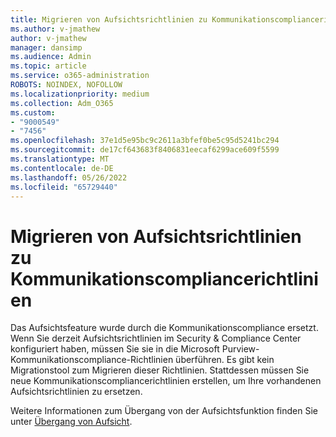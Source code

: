 ```yaml
---
title: Migrieren von Aufsichtsrichtlinien zu Kommunikationscompliancerichtlinien
ms.author: v-jmathew
author: v-jmathew
manager: dansimp
ms.audience: Admin
ms.topic: article
ms.service: o365-administration
ROBOTS: NOINDEX, NOFOLLOW
ms.localizationpriority: medium
ms.collection: Adm_O365
ms.custom:
- "9000549"
- "7456"
ms.openlocfilehash: 37e1d5e95bc9c2611a3bfef0be5c95d5241bc294
ms.sourcegitcommit: de17cf643683f8406831eecaf6299ace609f5599
ms.translationtype: MT
ms.contentlocale: de-DE
ms.lasthandoff: 05/26/2022
ms.locfileid: "65729440"
---
```

# <a name="migrate-supervision-policies-to-communication-compliance-policies"></a>Migrieren von Aufsichtsrichtlinien zu Kommunikationscompliancerichtlinien

Das Aufsichtsfeature wurde durch die Kommunikationscompliance ersetzt. Wenn Sie derzeit Aufsichtsrichtlinien im Security & Compliance Center konfiguriert haben, müssen Sie sie in die Microsoft Purview-Kommunikationscompliance-Richtlinien überführen. Es gibt kein Migrationstool zum Migrieren dieser Richtlinien. Stattdessen müssen Sie neue Kommunikationscompliancerichtlinien erstellen, um Ihre vorhandenen Aufsichtsrichtlinien zu ersetzen.

Weitere Informationen zum Übergang von der Aufsichtsfunktion finden Sie unter [Übergang von Aufsicht](https://go.microsoft.com/fwlink/?linkid=2128750).
